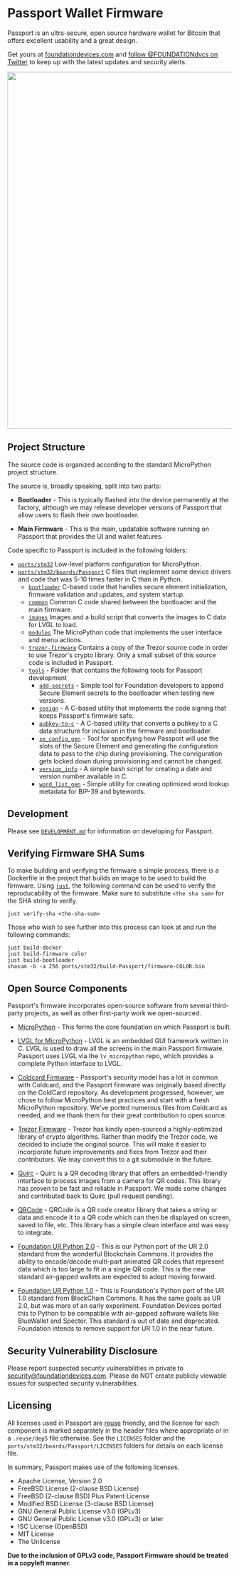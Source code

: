 <!--
SPDX-FileCopyrightText: 2021 Foundation Devices, Inc. <hello@foundationdevices.com>

SPDX-License-Identifier: GPL-3.0-or-later
-->

# Passport Wallet Firmware

Passport is an ultra-secure, open source hardware wallet for Bitcoin that offers excellent usability and a great design.

Get yours at [foundationdevices.com](https://foundationdevices.com) and [follow @FOUNDATIONdvcs on Twitter](https://twitter.com/FOUNDATIONdvcs) to keep up with the latest updates and security alerts.

<img src="https://user-images.githubusercontent.com/62639971/179804265-acd42077-fb86-46bc-b6da-1763379d1fd9.png" width="800"/>

## Project Structure

The source code is organized according to the standard MicroPython project structure.

The source is, broadly speaking, split into two parts:

-   **Bootloader** - This is typically flashed into the device permanently at the factory, although we may release developer versions of Passport that allow users to flash their own bootloader.

-   **Main Firmware** - This is the main, updatable software running on Passport that provides the UI and wallet features.

Code specific to Passport is included in the following folders:

-   [`ports/stm32`](ports/stm32) Low-level platform configuration for MicroPython.
-   [`ports/stm32/boards/Passport`](ports/stm32/boards/Passport) C files that implement some device drivers and code that was 5-10 times faster in C than in Python.
    -   [`bootloader`](ports/stm32/boards/Passport/bootloader) C-based code that handles secure element initialization, firmware validation and updates, and system startup.
    -   [`common`](ports/stm32/boards/Passport/common) Common C code shared between the bootloader and the main firmware.
    -   [`images`](ports/stm32/boards/Passport/images) Images and a build script that converts the images to C data for LVGL to load.
    -   [`modules`](ports/stm32/boards/Passport/modules) The MicroPython code that implements the user interface and menu actions.
    -   [`trezor-firmware`](extmod/trezor-firmware) Contains a copy of the Trezor source code in order to use Trezor's crypto library. Only a small subset of this source code is included in Passport.
    -   [`tools`](ports/stm32/boards/Passport/tools) - Folder that contains the following tools for Passport development
        -   [`add-secrets`](ports/stm32/boards/Passport/tools/add-secrets) - Simple tool for Foundation developers to append Secure Element secrets to the bootloader when testing new versions.
        -   [`cosign`](ports/stm32/boards/Passport/tools/cosign) - A C-based utility that implements the code signing that keeps Passport's firmware safe.
        -   [`pubkey-to-c`](ports/stm32/boards/Passport/tools/pubkey-to-c) - A C-based utility that converts a pubkey to a C data structure for inclusion in the firmware and bootloader.
        -   [`se_config_gen`](ports/stm32/boards/Passport/tools/se_config_gen) - Tool for specifying how Passport will use the slots of the Secure Element and generating the configuration data to pass to the chip during provisioning.  The conriguration gets locked down during provisioning and cannot be changed.
        -   [`version_info`](ports/stm32/boards/Passport/tools/version_info) - A simple bash script for creating a date and version number available in C.
        -   [`word_list_gen`](ports/stm32/boards/Passport/tools/word_list_gen) - Simple utility for creating optimized word lookup metadata for BIP-39 and bytewords.
 
## Development

Please see [`DEVELOPMENT.md`](DEVELOPMENT.md) for information on developing for Passport.

## Verifying Firmware SHA Sums

To make building and verifying the firmware a simple process, there is a Dockerfile in the project that builds an image to be used to build the firmware. Using [`just`](https://github.com/casey/just), the following command can be used to verify the reproducability of the firmware. Make sure to substitute `<the sha sum>` for the SHA string to verify.

```shell
just verify-sha <the-sha-sum>
```
Those who wish to see further into this process can look at and run the following commands:

    just build-docker
    just build-firmware color
    just build-bootloader
    shasum -b -a 256 ports/stm32/build-Passport/firmware-COLOR.bin


## Open Source Components

Passport's firmware incorporates open-source software from several third-party projects, as well as other first-party work we open-sourced.

-   [MicroPython](https://github.com/micropython/micropython) - This forms the core foundation on which Passport is built.

-   [LVGL for MicroPython](https://github.com/lvgl/lv_micropython) - LVGL is an embedded GUI framework written in C.  LVGL is used to draw all the screens in the main Passport firmware.  Passport uses LVGL via the `lv_micropython` repo, which provides a complete Python interface to LVGL.

-   [Coldcard Firmware](https://github.com/Coldcard/firmware) - Passport's security model has a lot in common with Coldcard, and the Passport firmware was originally based directly on the ColdCard repository. As development progressed, however, we chose to follow MicroPython best practices and start with a fresh MicroPython repository. We've ported numerous files from Coldcard as needed, and we thank them for their great contribution to open source.

-   [Trezor Firmware](https://github.com/trezor/trezor-firmware) - Trezor has kindly open-sourced a highly-optimized library of crypto algorithms. Rather than modify the Trezor code, we decided to include the original source. This will make it easier to incorporate future improvements and fixes from Trezor and their contributors. We may convert this to a git submodule in the future.

-   [Quirc](https://github.com/dlbeer/quirc) - Quirc is a QR decoding library that offers an embedded-friendly interface to process images from a camera for QR codes. This library has proven to be fast and reliable in Passport. We made some changes and contributed back to Quirc (pull request pending).

-   [QRCode](https://github.com/ricmoo/QRCode) - QRCode is a QR code creator library that takes a string or data and encode it to a QR code which can then be displayed on screen, saved to file, etc. This library has a simple clean interface and was easy to integrate.

-   [Foundation UR Python 2.0](https://github.com/Foundation-Devices/foundation-ur-py) - This is our Python port of the UR 2.0 standard from the wonderful Blockchain Commons. It provides the ability to encode/decode multi-part animated QR codes that represent data which is too large to fit in a single QR code. This is the new standard air-gapped wallets are expected to adopt moving forward.

-   [Foundation UR Python 1.0](https://github.com/Foundation-Devices/foundation-ur-py) - This is Foundation's Python port of the UR 1.0 standard from BlockChain Commons. It has the same goals as UR 2.0, but was more of an early experiment. Foundation Devices ported this to Python to be compatible with air-gapped software wallets like BlueWallet and Specter.  This standard is out of date and deprecated.  Foundation intends to remove support for UR 1.0 in the near future.

## Security Vulnerability Disclosure
Please report suspected security vulnerabilities in private to security@foundationdevices.com. Please do NOT create publicly viewable issues for suspected security vulnerabilities.

## Licensing

All licenses used in Passport are [reuse](https://reuse.software/) friendly, and the license for each component is marked separately in the header files where appropriate or in a `.reuse/dep5` file otherwise. See the `LICENSES` folder and the
`ports/stm32/boards/Passport/LICENSES` folders for details on each license file.

In summary, Passport makes use of the following licenses.

- Apache License, Version 2.0
- FreeBSD License (2-clause BSD License)
- FreeBSD (2-clause BSD) Plus Patent License
- Modified BSD License (3-clause BSD License)
- GNU General Public License v3.0 (GPLv3)
- GNU General Public License v3.0 (GPLv3) or later
- ISC License (OpenBSD)
- MIT License
- The Unlicense

**Due to the inclusion of GPLv3 code, Passport Firmware should be treated in a copyleft manner.**
